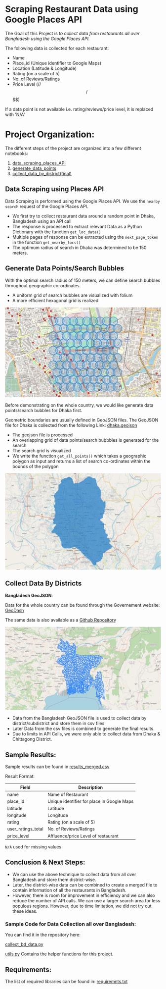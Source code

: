 # Scraping Restaurant Data using Google Places API

The Goal of this Project is *to collect data from restaurants all over Bangladesh using the Google Places API.*

The following data is collected for each restaurant:
- Name
- Place_id (Unique identifier to Google Maps)
- Location (Latitude & Longitude)
- Rating (on a scale of 5)
- No. of Reviews/Ratings
- Price Level ($/$$/$$$/$$$$)

If a data point is not available i.e. rating/reviews/price level, it is replaced with 'N/A'

# Project Organization: 

The different steps of the project are organized into a few different notebooks: 

1. [data_scraping_places_API](https://github.com/sadiatanjim/restaurant-data-scrape/blob/main/1_data_scraping_places_api.ipynb)
2. [generate_data_points](https://github.com/sadiatanjim/restaurant-data-scrape/blob/main/2_generate_data_points.ipynb)
3. [collect_data_by_district(final)](https://github.com/sadiatanjim/restaurant-data-scrape/blob/main/3_collect_data_by_district(final).ipynb)


## Data Scraping using Places API

Data Scraping is performed using the Google Places API. We use the `nearby search` request of the Google Places API.

- We first try to collect restaurant data around a random point in Dhaka, Bangladesh using an API call
- The response is processed to extract relevant Data as a Python Dictionary with the function `get_loc_data()`
- Multiple pages of response can be extracted using the `next_page_token` in the function `get_nearby_locs()`
- The optimum radius of search in Dhaka was determined to be 150 meters. 

## Generate Data Points/Search Bubbles

With the optimal search radius of 150 meters, we can define search bubbles throughout geographic co-ordinates.

- A uniform grid of search bubbles are visualized with folium
- A more efficient hexagonal grid is realized

![Hexagonal Map of Bubbles](images/hexagonal_map.jpg)

Before demonstrating on the whole country, we would like generate data points/search bubbles for Dhaka first. 

Geometric boundaries are usually defined in GeoJSON files. The GeoJSON file for Dhaka is collected from the following Link: [dhaka.geojson](https://gist.github.com/EmranAhmed/e1f1da00b6677aed023a) 

- The geojson file is processed
- An overlapping grid of data points/search bubbbles is generated for the search
- The search grid is visualized
- We write the function `get_all_points()` which takes a geographic polygon as input and returns a list of search co-ordinates within the bounds of the polygon

![Dhaka Bubbles](images/dhaka-bubbles.jpg)

## Collect Data By Districts

**Bangladesh GeoJSON**:

Data for the whole country can be found through the Governement website: [GeoDash](https://geodash.gov.bd/)  

The same data is also available as a [Github Repository](https://github.com/fahimxyz/bangladesh-geojson)

![bangladesh-geojson.jpg](images/bangladesh-geojson.jpg)

- Data from the Bangladesh GeoJSON file is used to collect data by district/subdistrict and store them in csv files
- Later Data from the csv files is combined to generate the final results. 
- Due to limits in API Calls, we were only able to collect data from Dhaka & Chittagong District. 

## Sample Results: 

Sample results can be found in [results_merged.csv](https://github.com/sadiatanjim/restaurant-data-scrape/blob/main/data/results_merged.csv)

Result Format: 

|Field|Description|
|--------|-----------|
|name|Name of Restaurant|
|place_id|Unique identifier for place in Google Maps|
|latitude|Latitude|
|longitude|Longitude|
|rating|Rating (on a scale of 5)|
|user_ratings_total|No. of Reviews/Ratings|
|price_level|Affluence/price Level of restaurant|

`N/A` used for missing values. 

## Conclusion & Next Steps: 

- We can use the above technique to collect data from all over Bangladesh and store them district-wise.
- Later, the district-wise data can be combined to create a merged file to contain information of all the restaurants in Bangladesh.
- However, there is room for improvement in efficiency and we can also reduce the number of API calls. We can use a larger search area for less populous regions. However, due to time limitation, we did not try out these ideas. 

### Sample Code for Data Collection all over Bangladesh: 

You can find it in the repository here: 

[collect_bd_data.py](https://github.com/sadiatanjim/restaurant-data-scrape/blob/main/collect_bd_data.py)

[utils.py](https://github.com/sadiatanjim/restaurant-data-scrape/blob/main/utils.py) Contains the helper functions for this project. 

## Requirements: 

The list of required libraries can be found in: [requiremnts.txt](https://github.com/sadiatanjim/restaurant-data-scrape/blob/main/requirements.txt)